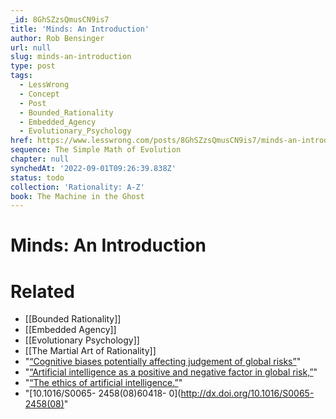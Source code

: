 ```yaml
---
_id: 8GhSZzsQmusCN9is7
title: 'Minds: An Introduction'
author: Rob Bensinger
url: null
slug: minds-an-introduction
type: post
tags:
  - LessWrong
  - Concept
  - Post
  - Bounded_Rationality
  - Embedded_Agency
  - Evolutionary_Psychology
href: https://www.lesswrong.com/posts/8GhSZzsQmusCN9is7/minds-an-introduction
sequence: The Simple Math of Evolution
chapter: null
synchedAt: '2022-09-01T09:26:39.838Z'
status: todo
collection: 'Rationality: A-Z'
book: The Machine in the Ghost
---
```


# Minds: An Introduction


# Related

- [[Bounded Rationality]]
- [[Embedded Agency]]
- [[Evolutionary Psychology]]
- [[The Martial Art of Rationality]]
- "[“Cognitive biases potentially affecting judgement of global risks”](https://intelligence.org/files/CognitiveBiases.pdf)"
- "[“Artificial intelligence as a positive and negative factor in global risk,”](https://intelligence.org/files/AIPosNegFactor.pdf)"
- "[“The ethics of artificial intelligence.”](https://nickbostrom.com/ethics/artificial-intelligence.pdf)"
- "[10.1016/S0065- 2458(08)60418- 0](http://dx.doi.org/10.1016/S0065-2458(08)"